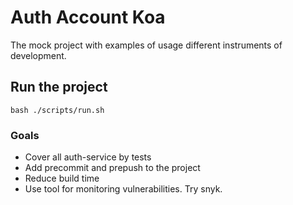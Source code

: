 # Auth Account Koa

The mock project with examples of usage different instruments of development.

## Run the project

`bash ./scripts/run.sh`

### Goals

* Cover all auth-service by tests
* Add precommit and prepush to the project
* Reduce build time
* Use tool for monitoring vulnerabilities. Try snyk.
